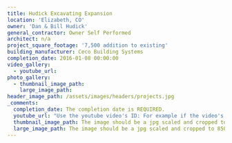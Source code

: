 ```yaml
---
title: Hudick Excavating Expansion
location: 'Elizabeth, CO'
owner: 'Dan & Bill Hudick'
general_contractor: Owner Self Performed
architect: n/a
project_square_footage: '7,500 addition to existing'
building_manufacturer: Ceco Building Systems
completion_date: 2016-01-08 00:00:00
video_gallery:
  - youtube_url:
photo_gallery:
  - thumbnail_image_path:
    large_image_path:
header_image_path: /assets/images/headers/projects.jpg
_comments:
  completion_date: The completion date is REQUIRED.
  youtube_url: "Use the youtube video's ID: For example if the video's URL is https://www.youtube.com/watch?v=p1H0gAVpsD4 the ID is 'p1H0gAVpsD4'."
  thumbnail_image_path: The image should be a jpg scaled and cropped to 320px wide by 230px tall.
  large_image_path: The image should be a jpg scaled and cropped to 850px wide by 600px tall.
---
```



